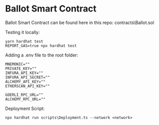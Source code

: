 # Ballot Smart Contract

Ballot Smart Contract can be found here in this repo: contracts\Ballot.sol

Testing it locally: 
```shell
yarn hardhat test
REPORT_GAS=true npx hardhat test
```
Adding a .env file to the root folder: 
```
MNEMONIC=""
PRIVATE_KEY=""
INFURA_API_KEY=""
INFURA_API_SECRET=""
ALCHEMY_API_KEY=""
ETHERSCAN_API_KEY=""

GOERLI_RPC_URL=""
ALCHEMY_RPC_URL=""
```

Deployment Script: 
```
npx hardhat run scripts\Deployment.ts --network <network>
```
